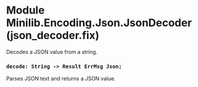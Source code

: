 # Module Minilib.Encoding.Json.JsonDecoder (json_decoder.fix)

Decodes a JSON value from a string.

### `decode: String -> Result ErrMsg Json;`

Parses JSON text and returns a JSON value.

